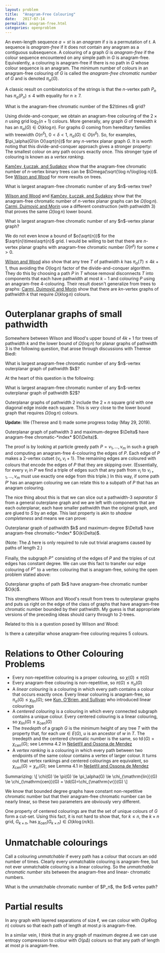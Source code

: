 ```yaml
---
layout: problem
title:  "Anagram-Free Colouring"
date:   2017-07-14
permalink: anagram-free.html
categories: openproblem
---
```

An even-length sequence $a=st$ is an *anagram* if $s$ is a permutation of $t$. A sequence is *anagram-free* if it does not contain any anagram as a contiguous subsequence.  A colouring of a graph $G$ is *anagram-free* if the colour sequence encountered on any simple path in $G$ is anagram-free.
Equivalently, a colouring is anagram-free if there is no path in $G$ whose colour sequence is an anagram.  The minimum number of colours in an anagram-free colouring of $G$ is called the *anagram-free chromatic number* of $G$ and is denoted $\pi_\alpha(G)$.

A classic result on combinatorics of the strings is that the $n$-vertex path $P_n$ has $\pi_\alpha(P_n)\le 4$ with equality for $n\ge 7$.

<div class="problem">
  What is the anagram-free chromatic number of the $2\times n$ grid?
</div>

Using divide-and-conquer, we obtain an anagram-free colouring of the $2\times n$ using grid $\log_2(n+1)$ colours. More generally, any graph $G$ of treewidth $k$ has an $\pi_\alpha(G)\in O(k\log n)$.  For graphs $G$ coming from hereditary families with treewidth $O(n^\delta)$, $0<\delta<1$, $\pi_\alpha(G)\in O(n^{\delta})$.  So, for examples, $\pi_\alpha(G)\in O(\sqrt{n})$ for any $n$-vertex planar graph $G$.  It is worth noting that this divide-and-conquer approach gives a stronger property: The smallest colour on any path occurs exactly once.  This stronger type of colouring is known as a *vertex ranking*.

[Kamčev, Łuczak, and Sudakov][kamčev-ea] show that the anagram-free chromatic number of $n$-vertex binary trees can be $\Omega(\sqrt{\log n/\log\log n})$. See [Wilson and Wood][wilson-wood] for more results on trees.

<div class="problem">
  What is largest anagram-free chromatic number of any $n$-vertex tree?
</div>

[Wilson and Wood][wilson-wood] and [Kamčev, Łuczak, and Sudakov][kamčev-ea]
show that the anagram-free chromatic number of $n$-vertex planar graphs can be $\Omega(\log n)$.  [Carmi, Dujmović and Morin][carmi-dujmovic-morin] use a different construction (with pathwidth 3) that proves the same $\Omega(\log n)$ lower bound.

<div class="problem">
  What is largest anagram-free chromatic number of any $n$-vertex planar graph?
</div>

We do not even know a bound of $o(\sqrt{n})$ for the $\sqrt{n}\times\sqrt{n}$ grid. I would be willing to bet that there are $n$-vertex planar graphs with anagram-free chromatic number $\Omega(n^\epsilon)$ for some $\epsilon >0$.

[Wilson and Wood][wilson-wood] also show that any tree $T$ of pathwidth $k$ has $\pi_\alpha(T)\le 4k+1$, thus avoiding the $O(\log n)$ factor of the divide-and-conquer algorithm.  They do this by choosing a path $P$ in $T$ whose removal disconnects $T$ into components that each have pathwidth at most $k-1$ and colouring $P$ using an anagram-free 4-colouring.  Their result doesn't generalize from trees to graphs: [Carmi, Dujmović and Morin][carmi-dujmovic-morin] show that there are $kn$-vertex graphs of pathwidth $k$ that require $\Omega(k\log n)$ colours.


# Outerplanar graphs of small pathwidth

Somewhere between Wilson and Wood's upper bound of $4k+1$ for trees of pathwidth $k$ and the lower bound of $\Omega(\log n)$ for planar graphs of pathwidth 3 is the following question, that arose through discussions with Therese Biedl:

<div class="problem">
  What is largest anagram-free chromatic number of any $n$-vertex outerplanar graph of pathwidth $k$?
</div>

At the heart of this question is the following:

<div class="problem">
  What is largest anagram-free chromatic number of any $n$-vertex outerplanar graph of pathwidth $2$?
</div>

Outerplanar graphs of pathwidth 2 include  the $2\times n$ square grid with one diagonal edge inside each square.  This is *very* close to the lower bound graph that requires $\Omega(\log n)$ colours.

**Update:** We (Therese and I) made some progress today (May 29, 2019).  

<div class="theorem">
  Outerplanar graph of pathwidth 3 and maximum-degree $\Delta$ have anagram-free chromatic-*index* $O(\Delta)$.
</div>

The proof is by looking at particle greedy path $P=v_1,\ldots,v_m$ in such a graph and computing an anagram-free 4-colouring the edges of $P$.  Each edge of $P$ makes a 2-vertex cutset $\lbrace v_i,v_i+1\rbrace$.  The remaining edges are coloured with colours that encode the edges of $P$ that they are skipping over.  (Essentially, for every $v_i$ in $P$ we find a triple of edges such that any path from $v_i$ to $v_{i+1},\ldots,v_m$ must use exactly one edge from this triple.)  In this way, if some path $P'$ has an anagram colouring we can relate this to a subpath of $P$ that has an anagram colouring.

The nice thing about this is that we can slice out a pathwidth-3 *separator* $S$ from a general outerplane graph and we are left with components that are each outerplanar, each have smaller pathwidth than the original graph, and are glued to $S$ by an edge. This last property is akin to *shadow completeness* and means we can prove:

<div class="theorem">
  Outerplanar graph of pathwidth $k$ and maximum-degree $\Delta$ have anagram-free chromatic-*index* $O(k\Delta)$.
</div>

(Note: The $\Delta$ here is only required to rule out trivial anagrams caused by paths of length 2.)

Finally, the subgraph $P^+$ consisting of the edges of $P$ and the triples of cut edges has constant degree.  We can use this fact to transfer our edge colouring of $P^+$ to a vertex colouring that is anagram-free, solving the open problem stated above:

<div class="theorem">
   Outerplanar graphs of path $k$ have anagram-free chromatic number $O(k)$.
</div>

This strengthens Wilson and Wood's result from trees to outerplanar graphs and puts us right on the edge of the class of graphs that have anagram-free chromatic number bounded by their pathwidth.  My guess is that appropriate versions of the preceding ideas should carry through to 2-trees.

















Related to this is a question posed by Wilson and Wood:

<div class="problem">
  Is there a caterpillar whose anagram-free colouring requires 5 colours.
</div>








# Relations to Other Colouring Problems

- Every non-repetitive colouring is a proper colouring, so $\chi(G)\le \pi(G)$
- Every anagram-free colouring is non-repetitive, so $\pi(G)\le \pi_\alpha(G)$
- A *linear colouring* is a colouring in which every path contains a colour that occurs exactly once. Every linear colouring is anagram-free, so $\pi_\alpha(G)\le \chi_{\mathrm{lin}}(G)$; see [Kun, O'Brien, and Sullivan](https://arxiv.org/abs/1802.09665) who introduced linear colourings
- A *centered colouring* is a colouring in which every connected subgraph contains
  a unique colour. Every centered colouring is a linear colouring, so $\chi_{\mathrm{lin}}(G) \le \chi_{\mathrm{cen}}(G)$
- The *treedepth* of a graph $G$ is the minimum height of any tree $T$ with the property that, for each $uw\in E(G)$, $u$ is an ancestor of $w$ in $T$.  The treedepth and the centered chromatic number is the same, so $\DeclareMathOperator{\td}{td}\td(G) = \chi_{\mathrm{cen}}(G)$; see Lemma 4.2 in [Nešetřil and Ossona de Mendez](https://doi.org/10.1016/j.ejc.2005.01.010)
- A *vertex ranking* is a colouring in which every path between two endpoints of the same colour contains a vertex of larger colour.  It turns out that vertex rankings and centered colourings are equivalent, so $\chi_{\mathrm{cen}}(G) = \chi_{\mathrm{vr}}(G)$; see Lemma 4.1 in [Nešetřil and Ossona de Mendez](https://doi.org/10.1016/j.ejc.2005.01.010)

Summarizing:
\\[
  \chi(G) \le \pi(G) \le \pi_\alpha(G) \le \chi_{\mathrm{lin}}(G)
   \le \chi_{\mathrm{cen}}(G) = \td(G)=\chi_{\mathrm{vr}}(G)
\\]

We know that bounded degree graphs have constant non-repetitive chromatic number but that their anagram-free chromatic number can be nearly linear, so these two parameters are obviously very different.

One property of centered colourings are that the set of unique colours of $G$ form a cut-set.  Using this fact, it is not hard to show that, for $k\le n$, the $k\times n$ grid, $G_{k\times n}$, has $\chi_{\mathrm{cen}}(G_{k\times n}) \in\Omega(k\log(n/k))$.

# Unmatchable colourings

Call a colouring *unmatchable* if every path has a colour that occurs an odd number of times. Clearly every unmatchable colouring is anagram-free, but not ever unmatchable colouring is a linear colouring. So the *unmatchable chromatic number* sits between the anagram-free and linear- chromatic numbers.

<div class="problem">
  What is the unmatchable chromatic number of $P_n$, the $n$ vertex path?
</div>


# Partial results

In any graph with layered separations of size $\ell$, we can colour with $O(p\ell\log n)$ colours so that each path of length at most $p$ is anagram-free.

In a similar vein, I think that in any graph of maximum degree $\Delta$ we can use entropy compression to colour with $O(p\Delta)$ colours so that any path of length at most $p$ is anagram-free.


[kamčev-ea]: https://arxiv.org/abs/1606.09062
[wilson-wood]: https://arxiv.org/abs/1607.01117
[carmi-dujmovic-morin]: https://arxiv.org/abs/1802.01646
